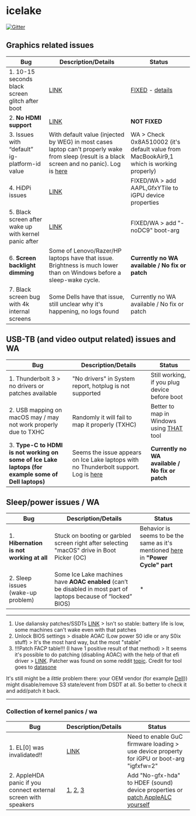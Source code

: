 # icelake

[![Gitter](https://badges.gitter.im/ICE-LAKE-HACKINTOSH-DEVELOPMENT/community.svg)](https://gitter.im/ICE-LAKE-HACKINTOSH-DEVELOPMENT/community?utm_source=badge&utm_medium=badge&utm_campaign=pr-badge)

## Graphics related issues

| Bug | Description/Details | Status |
| ------ | ------ | ------ |
| 1. 10-15 seconds black screen glitch after boot | [LINK](https://github.com/acidanthera/bugtracker/issues/1329) | [FIXED](https://github.com/acidanthera/WhateverGreen/pull/92) - [details](https://github.com/acidanthera/bugtracker/issues/1805)|
| 2. **No HDMI support** | [LINK](https://github.com/Ardentwheel/OpenCore-Hasee-X57S1/issues/3#issuecomment-711080776) | **NOT FIXED** |
| 3. Issues with “default” ig-platform-id value | With default value (injected by WEG) in most cases laptop can't properly wake from sleep (result is a black screen and no panic). Log is [here](https://github.com/m0d16l14n1/icelake-hackintosh/blob/main/Logs/%22Default%22%20WEG%20inject%20ig-platform-id%20wake-up%20issue%20(Link%20training%20problem%3F)/defaultwegframeFAILtoWAKE.txt) | WA > Check 0x8A510002 (it's default value from MacBookAir9,1 which is working properly) |
| 4. HiDPi issues | [LINK](https://github.com/Ardentwheel/OpenCore-Hasee-X57S1/issues/3#issuecomment-790013456) | FIXED/WA > add AAPL,GfxYTile to iGPU device properties |
| 5. Black screen after wake up with kernel panic after | [LINK](https://github.com/acidanthera/bugtracker/issues/1207) | FIXED/WA > add "-noDC9" boot-arg |
| 6. **Screen backlight dimming** | Some of Lenovo/Razer/HP laptops have that issue. Brightness is much lower than on Windows before a sleep-wake cycle. | **Currently no WA available / No fix or patch** |
| 7. Black screen bug with 4k internal screens | Some Dells have that issue, still unclear why it's happening, no logs found | Currently no WA available / No fix or patch |

## USB-TB (and video output related) issues and WA

| Bug | Description/Details | Status |
| ------ | ------ | ------ |
| 1. Thunderbolt 3 > no drivers or patches available | "No drivers" in System report, hotplug is not supported | Still working, if you plug device before boot |
| 2. USB mapping on macOS may / may not work properly due to TXHC | Randomly it will fail to map it properly (TXHC) | Better to map in Windows using [THAT](https://github.com/USBToolBox/tool) tool |
| 3. **Type-C to HDMI is not working on some of Ice Lake laptops (for example some of Dell laptops)** | Seems the issue appears on Ice Lake laptops with no Thunderbolt support. Log is [here](https://github.com/m0d16l14n1/icelake-hackintosh/blob/main/Logs/Type-C%20to%20HDMI%20issue%20(dongle%20video%20ouput)/igfbType-CToHDMI.txt) | **Currently no WA available / No fix or patch** | 

## Sleep/power issues / WA

| Bug | Description/Details | Status |
| ------ | ------ | ------ |
| 1. **Hibernation is not working at all** | Stuck on booting or garbled screen right after selecting "macOS" drive in Boot Picker (OC) | Behavior is seems to be the same as it's mentioned [here](https://dortania.github.io/hackintosh/updates/2021/04/24/rocket-lake.html) in **"Power Cycle" part** |
| 2. Sleep issues (wake-up problem) | Some Ice Lake machines have **AOAC enabled** (can’t be disabled in most part of laptops because of “locked” BIOS) | * |

***
1) Use daliansky patches/SSDTs [LINK](https://github.com/alkindivv/OC-Little-English/tree/main/OC-Little-English/01-About%20AOAC%20) > Isn't so stable: battery life is low, some machines can't wake even with that patches
2) Unlock BIOS settings > disable AOAC (Low power S0 idle or any S0ix stuff) > It's the most hard way, but the most "stable"
3) !!!Patch FACP table!!! (I have 1 positive result of that method) > It seems it's possible to do patching (disabling AOAC) with the help of that efi driver > [LINK](https://github.com/m0d16l14n1/Hasee-KingBook-X57S1/blob/master/Tools/AcpiPatcher.efi.zip). Patcher was found on some reddit [topic](https://www.reddit.com/r/Dell/comments/h0r56s/getting_back_s3_sleep_and_disabling_modern/). Credit for tool goes to [datasone](https://github.com/datasone)

It's still might be a *little* problem there: your OEM vendor (for example [Dell](https://www.dell.com/community/XPS/XPS-15-9570-BIOS-1-3-0-sleep-mode-gone/td-p/6131926))) might disable/remove S3 state/event from DSDT at all. So better to check it and add/patch it back. 
***

### Collection of kernel panics / wa

| Bug | Description/Details | Status |
| ------ | ------ | ------ |
| 1. EL[0] was invalidated!! | [LINK](https://github.com/acidanthera/bugtracker/issues/1343) | Need to enable GuC firmware loading > use device property for iGPU or boot-arg "igfxfw=2" |
| 2. AppleHDA panic if you connect external screen with speakers | [1](https://github.com/acidanthera/bugtracker/issues/1616), [2](https://github.com/acidanthera/bugtracker/issues/1551), [3](https://github.com/acidanthera/bugtracker/issues/1283) | Add "No-gfx-hda" to HDEF (sound) device properties or [patch AppleALC yourself](https://github.com/acidanthera/bugtracker/issues/1283#issuecomment-824802110) |
